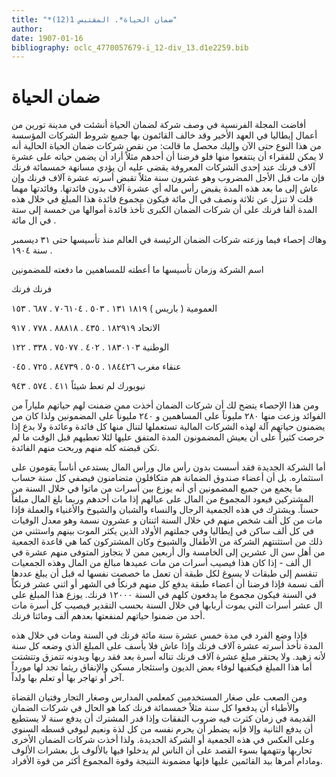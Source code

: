 ```yaml
---
title: "*ضمان الحياة*. المقتبس 1(12)"
author: 
date: 1907-01-16
bibliography: oclc_4770057679-i_12-div_13.d1e2259.bib
---
```




#  ضمان الحياة 


 أفاضت المجلة الفرنسية في وصف شركة لضمان الحياة أنشئت في مدينة تورين من أعمال إيطاليا في العهد الأخير وقد خالف القائمون بها جميع شروط الشركات المؤسسة من هذا النوع حتى الآن وإليك محصل ما قالت: من نقص شركات ضمان الحياة الحالية أنه لا يمكن للفقراء أن ينتفعوا منها فلو فرضنا أن أحدهم مثلاً أراد أن يضمن حياته على  عشرة  آلاف  فرنك عند  إحدى  الشركات المعروفة يقضى عليه أن يؤدي مسانهة  خمسمائة  فرنك فإن مات قبل الأجل المضروب وهو  عشرون  سنة مثلاً تقبض أسرته  عشرة  آلاف  فرنك وإن عاش إلى ما بعد هذه المدة يقبض رأس ماله أي  عشرة  آلاف  بدون فائدتها. وفائدتها مهما قلت لا تنزل عن  ثلاثة  ونصف في ال  مائة  فيكون مجموع فائدة هذا المبلغ في خلال هذه المدة ألفا فرنك على أن شركات الضمان الكبرى تأخذ فائدة أموالها من  خمسة  إلى  ستة  في ال  مائة  . 

 وهاك إحصاء فيما وزعته شركات الضمان الرئيسة في العالم منذ تأسيسها حتى  ٣١  ديسمبر سنة  ١٩٠٤  . 

 اسم الشركة وزمان تأسيسها ما أعطته للمساهمين ما دفعته للمضمونين 

 فرنك فرنك 

 العمومية ( باريس ) ١٨١٩  ١٣١  .  ٥٠٣  .  ٧٠٦١٠٤  .  ٦٨٧  .  ١٥٣ 

 الاتحاد  ١٨٢٩١٩  .  ٤٣٥  .  ٨٨٨١٨  .  ٧٧٨  .  ٩١٧ 

 الوطنية  ١٨٣٠١٠٣  .  ٤٠٢  .  ٧٥٠٧٧  .  ٣٣٨  .  ١٢٢ 

 عنقاء مغرب  ١٨٤٤٢٦  .  ٥٠٥  .  ٨٤٧٣٩  .  ٧٢٥  .  ٠٤٥ 

 نيويورك لم تعط شيئاً  ٤١١  .  ٥٧٤  .  ٩٤٣ 

 ومن هذا الإحصاء يتضح لك أن شركات الضمان أخذت ممن ضمنت لهم حياتهم ملياراً من الفوائد وزعت منها  ٢٨٠  مليوناً على المساهمين و  ٢٤٠  مليوناً على المضمونين ولذا كان من يضمنون حياتهم آلة لهذه الشركات المالية تستعملها لتنال منها كل فائدة وعائدة ولا بدع إذا حرصت كثيراً على أن يعيش المضمونون المدة المتفق عليها لئلا تعطيهم قبل الوقت ما لم تكن قبضته كله منهم وربحت منهم الفائدة. 

 أما الشركة الجديدة فقد أسست بدون رأس مال ورأس المال يستدعي أناساً يقومون على   استثماره. بل أن أعضاء صندوق الضمانة هم متكافلون متضامنون فيصفي كل سنة حساب ما يجمع من جميع المضمونين أي أنه يوزع بين أسرات من ماتوا في خلال السنة من المشتركين   فيعود المجموع من المال على عيالهم إذا مات أحدهم وربما بلغ المال مبلغاً حسناً. ويشترك في هذه الجمعية الرجال والنساء والشبان والشيوخ والأغنياء والعملة فإذا مات من كل  ألف  شخص منهم في خلال السنة  اثنتان  و  عشرون  نسمة وهو معدل الوفيات في كل  ألف  ساكن في إيطاليا وفي جملتهم الأولاد الذين يكثر الموت بينهم واستثني من ذلك من استثنتهم الشركة من الأطفال والشيوخ وكان المشتركون كما هي قاعدة الجمعية من أهل سن ال  عشرين  إلى الخامسة وال  أربعين  ممن لا يتجاوز المتوفى منهم  عشرة  في ال  ألف  - إذا كان هذا فيصيب أسرات من مات عميدها مبالغ من المال وهذه الجمعيات تنقسم إلى طبقات لا يسوغ لكل طبقة أن تعمل ما خصصت نفسها له قبل أن يبلغ عددها  ألف  نسمة فإذا فرضنا أن أعضاء طبقة يدفع كل منهم فرنكاً في الشهر أو  اثني  عشر  فرنكاً في السنة فيكون مجموع ما يدفعون كلهم في السنة  ١٢٠٠٠  فرنك. يوزع هذا المبلغ على ال  عشر  أسرات التي يموت أربابها في خلال السنة بحسب التقدير فيصيب كل أسرة مات  أحد  من ضمنوا حياتهم لمنفعتها بعدهم  ألف  ومائتا فرنك. 

 فإذا وضع الفرد في مدة  خمس  عشرة  سنة  مائة  فرنك في السنة ومات في خلال هذه المدة تأخذ أسرته  عشرة  آلاف  فرنك وإذا عاش فلا يأسف على المبلغ الذي وضعه كل سنة لأنه زهيد. ولا يحتقر مبلغ  عشرة  آلاف  فرنك تناله أسرة بعد فقد ربها وبدونه تتمزق وتتشتت أما هذا المبلغ فيكفيها لوفاء بعض الديون واستئجار مسكن والإنفاق ريثما تجد لها مورداً آخر أو تهاجر بها أو تعلم بها ولداً. 

 ومن الصعب على صغار المستخدمين كمعلمي المدارس وصغار التجار وفتيان القضاة والأطباء أن يدفعوا كل سنة مثلاً  خمسمائة  فرنك كما هو الحال في شركات الضمان القديمة في زمان كثرت فيه ضروب النفقات وإذا قدر المشترك أن يدفع سنة لا يستطيع أن يدفع الثانية وإلا فإنه يضطر أن يحرم نفسه من كل لذة ونعيم ليوفي قسطه السنوي وعلى العكس في هذه الجمعية أو الشركة الجديدة. ولذا أخذت شركات الضمان الأخرى تحاربها وتتهمها بسوء القصد على أن الناس لم يدخلوا فيها بالألوف بل بعشرات الألوف ومادام أمرها بيد   القائمين عليها فإنها مضمونة النتيجة وقوة المجموع أكثر من قوة الأفراد.  
